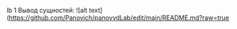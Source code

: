 lb 1
Вывод сущностей:
![alt text](https://github.com/Panovich/panovvdLab/edit/main/README.md?raw=true
